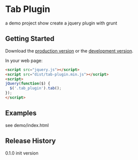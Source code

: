 # Tab Plugin

a demo project show create a jquery plugin with grunt

## Getting Started
Download the [production version][min] or the [development version][max].

[min]: https://raw.github.com/lyuehh/grunt_demo_jquery_tab/master/dist/tab-plugin.min.js
[max]: https://raw.github.com/lyuehh/grunt_demo_jquery_tab/master/dist/tab-plugin.js

In your web page:

```html
<script src="jquery.js"></script>
<script src="dist/tab-plugin.min.js"></script>
<script>
jQuery(function($) {
  $('.tab_plugin').tab();
});
</script>
```


## Examples
see demo/index.html

## Release History
0.1.0 init version
